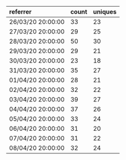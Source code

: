 | referrer          | count | uniques |
| :---------------- | :---- | :------ |
| 26/03/20 20:00:00 | 33    | 23      |
| 27/03/20 20:00:00 | 29    | 25      |
| 28/03/20 20:00:00 | 50    | 30      |
| 29/03/20 20:00:00 | 29    | 21      |
| 30/03/20 20:00:00 | 23    | 18      |
| 31/03/20 20:00:00 | 35    | 27      |
| 01/04/20 20:00:00 | 28    | 21      |
| 02/04/20 20:00:00 | 32    | 22      |
| 03/04/20 20:00:00 | 39    | 27      |
| 04/04/20 20:00:00 | 37    | 26      |
| 05/04/20 20:00:00 | 33    | 24      |
| 06/04/20 20:00:00 | 31    | 20      |
| 07/04/20 20:00:00 | 31    | 22      |
| 08/04/20 20:00:00 | 32    | 24      |